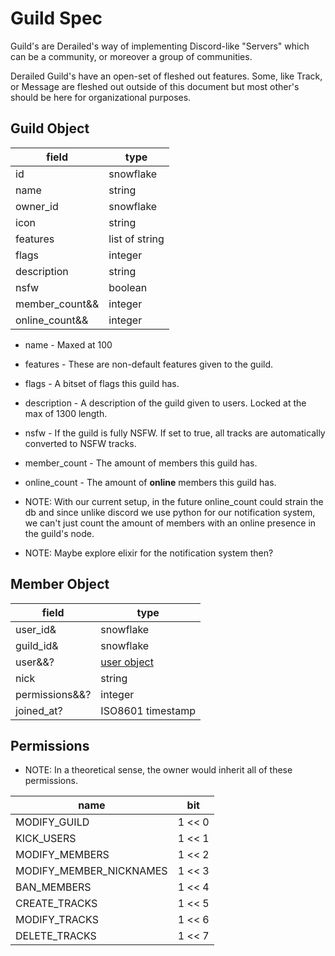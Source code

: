 # Guild Spec
Guild's are Derailed's way of implementing Discord-like "Servers" which can be a community, or moreover a group of communities.

Derailed Guild's have an open-set of fleshed out features. 
Some, like Track, or Message are fleshed out outside of this document but most other's should be here for organizational purposes.

## Guild Object

| field             | type              |
| ----------------- | ----------------- |
| id                | snowflake         |
| name              | string            |
| owner_id          | snowflake         |
| icon              | string            |
| features          | list of string    |
| flags             | integer           |
| description       | string            |
| nsfw              | boolean           |
| member_count&&    | integer           |
| online_count&&    | integer           |

* name - Maxed at 100
* features - These are non-default features given to the guild.
* flags - A bitset of flags this guild has.
* description - A description of the guild given to users. Locked at the max of 1300 length.
* nsfw - If the guild is fully NSFW. If set to true, all tracks are automatically converted to NSFW tracks.
* member_count - The amount of members this guild has.
* online_count - The amount of **online** members this guild has.


* NOTE: With our current setup, 
in the future online_count could strain the db and since unlike discord we use
python for our notification system, we can't just count the amount of members with an online presence in the guild's node.

* NOTE: Maybe explore elixir for the notification system then?

## Member Object

| field          | type                                  |
| -------------- | ------------------------------------- |
| user_id&       | snowflake                             |
| guild_id&      | snowflake                             |
| user&&?        | [user object](./user.md#user-object)  |
| nick           | string                                |
| permissions&&? | integer                               |
| joined_at?     | ISO8601 timestamp                     |


## Permissions

* NOTE: In a theoretical sense, the owner would inherit all of these permissions.

| name                      | bit    |
| ------------------------- | ------ |
| MODIFY_GUILD              | 1 << 0 |
| KICK_USERS                | 1 << 1 |
| MODIFY_MEMBERS            | 1 << 2 |
| MODIFY_MEMBER_NICKNAMES   | 1 << 3 |
| BAN_MEMBERS               | 1 << 4 |
| CREATE_TRACKS             | 1 << 5 |
| MODIFY_TRACKS             | 1 << 6 |
| DELETE_TRACKS             | 1 << 7 |
